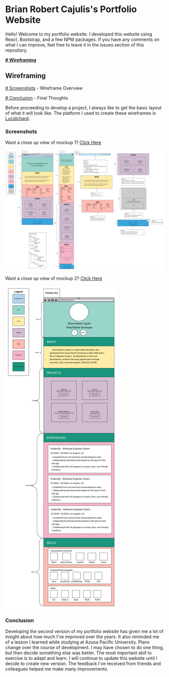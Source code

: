 # Brian Robert Cajulis's Portfolio Website
Hello! Welcome to my portfolio website.  I developed this website using React, Bootstrap, and a few NPM packages.  If you have any comments on what I can improve, feel free to leave it in the issues section of this repository.

[**# Wireframing**](#Wireframing)

## Wireframing

[# Screenshots](#screenshots) - Wireframe Overview

[# Conclusion](#conclusion) - Final Thoughts

Before proceeding to develop a project, I always like to get the basic layout of what it will look like.  The platform I used to create these wireframes is [Lucidchard](https://www.lucidchart.com/).

### Screenshots
Want a close up view of mockup 1? [Click Here](https://www.lucidchart.com/invitations/accept/ad592b7f-ea48-4cee-856f-f0fc1e30ecd3)

![Alt text](src/assets/screenshots/portfolio-mockup-1.png?raw=true "Portfolio Mockup 1")

Want a close up view of mockup 2? [Click Here](https://www.lucidchart.com/invitations/accept/8d9e6556-2c9a-411e-af50-3f944ca5c314)

![Alt text](src/assets/screenshots/portfolio-mockup-2.png?raw=true "Portfolio Mockup 2")

### Conclusion
Developing the second version of my portfolio website has given me a lot of insight about how much I've improved over the years.  It also reminded me of a lesson I learned while studying at Azusa Pacific University.  Plans change over the course of development.  I may have chosen to do one thing, but then decide something else was better.  The most important skill to exercise is to adapt and learn.  I will continue to update this website until I decide to create new version.  The feedback I've received from friends and colleagues helped me make many improvements.

